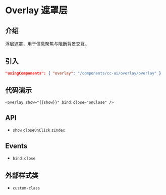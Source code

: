 # Overlay 遮罩层

## 介绍
浮层遮罩，用于信息聚焦与阻断背景交互。

## 引入
```json
"usingComponents": { "overlay": "/components/cc-ui/overlay/overlay" }
```

## 代码演示
```wxml
<overlay show="{{show}}" bind:close="onClose" />
```

## API
- `show` `closeOnClick` `zIndex`

## Events
- `bind:close`

## 外部样式类
- `custom-class` 